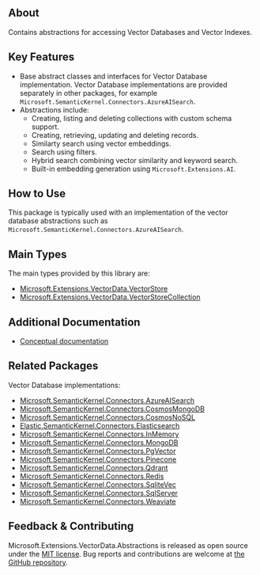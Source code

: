 ## About

Contains abstractions for accessing Vector Databases and Vector Indexes.

## Key Features

- Base abstract classes and interfaces for Vector Database implementation. Vector Database implementations are provided separately in other packages, for example  `Microsoft.SemanticKernel.Connectors.AzureAISearch`.
- Abstractions include:
  - Creating, listing and deleting collections with custom schema support.
  - Creating, retrieving, updating and deleting records.
  - Similarty search using vector embeddings.
  - Search using filters.
  - Hybrid search combining vector similarity and keyword search.
  - Built-in embedding generation using `Microsoft.Extensions.AI`.

## How to Use

This package is typically used with an implementation of the vector database abstractions such as `Microsoft.SemanticKernel.Connectors.AzureAISearch`.

## Main Types

The main types provided by this library are:

- [Microsoft.Extensions.VectorData.VectorStore](https://learn.microsoft.com/dotnet/api/microsoft.extensions.vectordata.vectorstore)
- [Microsoft.Extensions.VectorData.VectorStoreCollection](https://learn.microsoft.com/dotnet/api/microsoft.extensions.vectordata.vectorstorecollection-2)

## Additional Documentation

- [Conceptual documentation](https://learn.microsoft.com/en-us/semantic-kernel/concepts/vector-store-connectors)

## Related Packages

Vector Database implementations:

- [Microsoft.SemanticKernel.Connectors.AzureAISearch](https://www.nuget.org/packages/Microsoft.SemanticKernel.Connectors.AzureAISearch)
- [Microsoft.SemanticKernel.Connectors.CosmosMongoDB](https://www.nuget.org/packages/Microsoft.SemanticKernel.Connectors.CosmosMongoDB)
- [Microsoft.SemanticKernel.Connectors.CosmosNoSQL](https://www.nuget.org/packages/Microsoft.SemanticKernel.Connectors.CosmosNoSQL)
- [Elastic.SemanticKernel.Connectors.Elasticsearch](https://www.nuget.org/packages/Elastic.SemanticKernel.Connectors.Elasticsearch)
- [Microsoft.SemanticKernel.Connectors.InMemory](https://www.nuget.org/packages/Microsoft.SemanticKernel.Connectors.InMemory)
- [Microsoft.SemanticKernel.Connectors.MongoDB](https://www.nuget.org/packages/Microsoft.SemanticKernel.Connectors.MongoDB)
- [Microsoft.SemanticKernel.Connectors.PgVector](https://www.nuget.org/packages/Microsoft.SemanticKernel.Connectors.PgVector)
- [Microsoft.SemanticKernel.Connectors.Pinecone](https://www.nuget.org/packages/Microsoft.SemanticKernel.Connectors.Pinecone)
- [Microsoft.SemanticKernel.Connectors.Qdrant](https://www.nuget.org/packages/Microsoft.SemanticKernel.Connectors.Qdrant)
- [Microsoft.SemanticKernel.Connectors.Redis](https://www.nuget.org/packages/Microsoft.SemanticKernel.Connectors.Redis)
- [Microsoft.SemanticKernel.Connectors.SqliteVec](https://www.nuget.org/packages/Microsoft.SemanticKernel.Connectors.SqliteVec)
- [Microsoft.SemanticKernel.Connectors.SqlServer](https://www.nuget.org/packages/Microsoft.SemanticKernel.Connectors.SqlServer)
- [Microsoft.SemanticKernel.Connectors.Weaviate](https://www.nuget.org/packages/Microsoft.SemanticKernel.Connectors.Weaviate)

## Feedback & Contributing

Microsoft.Extensions.VectorData.Abstractions is released as open source under the [MIT license](https://licenses.nuget.org/MIT). Bug reports and contributions are welcome at [the GitHub repository](https://github.com/microsoft/semantic-kernel).
